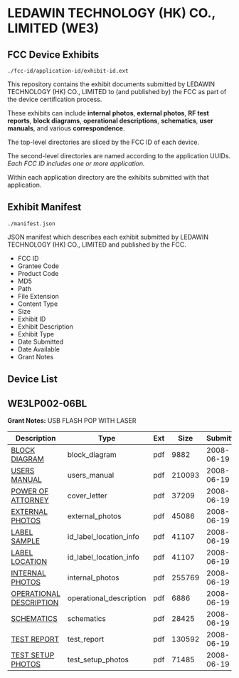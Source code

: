 # LEDAWIN TECHNOLOGY (HK) CO., LIMITED (WE3)
## FCC Device Exhibits

```
./fcc-id/application-id/exhibit-id.ext
```

This repository contains the exhibit documents submitted by LEDAWIN TECHNOLOGY (HK) CO., LIMITED to (and published by) the FCC as part of the device certification process.

These exhibits can include **internal photos**, **external photos**, **RF test reports**, **block diagrams**, **operational descriptions**, **schematics**, **user manuals**, and various **correspondence**.

The top-level directories are sliced by the FCC ID of each device.

The second-level directories are named according to the application UUIDs. *Each FCC ID includes one or more application.*

Within each application directory are the exhibits submitted with that application. 

## Exhibit Manifest

```
./manifest.json
```

JSON manifest which describes each exhibit submitted by LEDAWIN TECHNOLOGY (HK) CO., LIMITED and published by the FCC.

- FCC ID
- Grantee Code
- Product Code
- MD5
- Path
- File Extension
- Content Type
- Size
- Exhibit ID
- Exhibit Description
- Exhibit Type
- Date Submitted
- Date Available
- Grant Notes

## Device List
## WE3LP002-06BL
**Grant Notes:** USB FLASH POP WITH LASER

| Description | Type | Ext | Size | Submitted | Available |
| ----------- | ---- | --- | ---- | --------- | --------- |
| [BLOCK DIAGRAM](WE3LP002-06BL/939623cb76269f94c4d0f466d32010b8/957800.pdf) | block_diagram | pdf | 9882 | 2008-06-19 | 2008-06-19 |
| [USERS MANUAL](WE3LP002-06BL/939623cb76269f94c4d0f466d32010b8/957809.pdf) | users_manual | pdf | 210093 | 2008-06-19 | 2008-06-19 |
| [POWER OF ATTORNEY](WE3LP002-06BL/939623cb76269f94c4d0f466d32010b8/957810.pdf) | cover_letter | pdf | 37209 | 2008-06-19 | 2008-06-19 |
| [EXTERNAL PHOTOS](WE3LP002-06BL/939623cb76269f94c4d0f466d32010b8/957801.pdf) | external_photos | pdf | 45086 | 2008-06-19 | 2008-06-19 |
| [LABEL SAMPLE](WE3LP002-06BL/939623cb76269f94c4d0f466d32010b8/957804.pdf) | id_label_location_info | pdf | 41107 | 2008-06-19 | 2008-06-19 |
| [LABEL LOCATION](WE3LP002-06BL/939623cb76269f94c4d0f466d32010b8/957804.pdf) | id_label_location_info | pdf | 41107 | 2008-06-19 | 2008-06-19 |
| [INTERNAL PHOTOS](WE3LP002-06BL/939623cb76269f94c4d0f466d32010b8/957802.pdf) | internal_photos | pdf | 255769 | 2008-06-19 | 2008-06-19 |
| [OPERATIONAL DESCRIPTION](WE3LP002-06BL/939623cb76269f94c4d0f466d32010b8/957805.pdf) | operational_description | pdf | 6886 | 2008-06-19 | 2008-06-19 |
| [SCHEMATICS](WE3LP002-06BL/939623cb76269f94c4d0f466d32010b8/957806.pdf) | schematics | pdf | 28425 | 2008-06-19 | 2008-06-19 |
| [TEST REPORT](WE3LP002-06BL/939623cb76269f94c4d0f466d32010b8/957807.pdf) | test_report | pdf | 130592 | 2008-06-19 | 2008-06-19 |
| [TEST SETUP PHOTOS](WE3LP002-06BL/939623cb76269f94c4d0f466d32010b8/957808.pdf) | test_setup_photos | pdf | 71485 | 2008-06-19 | 2008-06-19 |
